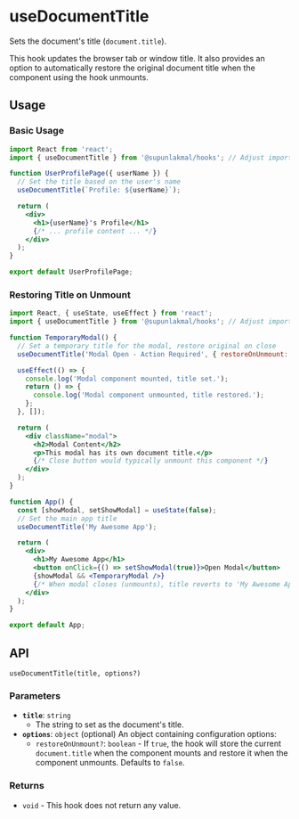 # useDocumentTitle

Sets the document's title (`document.title`).

This hook updates the browser tab or window title. It also provides an option to automatically restore the original document title when the component using the hook unmounts.

## Usage

### Basic Usage

```jsx
import React from 'react';
import { useDocumentTitle } from '@supunlakmal/hooks'; // Adjust import path

function UserProfilePage({ userName }) {
  // Set the title based on the user's name
  useDocumentTitle(`Profile: ${userName}`);

  return (
    <div>
      <h1>{userName}'s Profile</h1>
      {/* ... profile content ... */}
    </div>
  );
}

export default UserProfilePage;
```

### Restoring Title on Unmount

```jsx
import React, { useState, useEffect } from 'react';
import { useDocumentTitle } from '@supunlakmal/hooks'; // Adjust import path

function TemporaryModal() {
  // Set a temporary title for the modal, restore original on close
  useDocumentTitle('Modal Open - Action Required', { restoreOnUnmount: true });

  useEffect(() => {
    console.log('Modal component mounted, title set.');
    return () => {
      console.log('Modal component unmounted, title restored.');
    };
  }, []);

  return (
    <div className="modal">
      <h2>Modal Content</h2>
      <p>This modal has its own document title.</p>
      {/* Close button would typically unmount this component */}
    </div>
  );
}

function App() {
  const [showModal, setShowModal] = useState(false);
  // Set the main app title
  useDocumentTitle('My Awesome App');

  return (
    <div>
      <h1>My Awesome App</h1>
      <button onClick={() => setShowModal(true)}>Open Modal</button>
      {showModal && <TemporaryModal />}
      {/* When modal closes (unmounts), title reverts to 'My Awesome App' */}
    </div>
  );
}

export default App;
```

## API

`useDocumentTitle(title, options?)`

### Parameters

- **`title`**: `string`
  - The string to set as the document's title.
- **`options`**: `object` (optional)
  An object containing configuration options:
  - `restoreOnUnmount?`: `boolean` - If `true`, the hook will store the current `document.title` when the component mounts and restore it when the component unmounts. Defaults to `false`.

### Returns

- `void` - This hook does not return any value.
